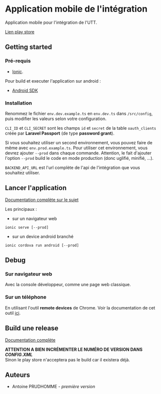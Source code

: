 # Application mobile de l'intégration

Application mobile pour l'intégration de l'UTT.

[Lien play store](https://play.google.com/store/apps/details?id=fr.utt.ung.integration&hl=fr)

## Getting started

### Pré-requis

- [Ionic](https://ionicframework.com/docs/intro/installation/).

Pour build et executer l'application sur android :
- [Android SDK](https://developer.android.com/studio/index.html)

### Installation

Renommez le fichier `env.dev.example.ts` en `env.dev.ts` dans `/src/config`, puis modifier les valeurs selon votre configuration.  

`CLI_ID` et `CLI_SECRET` sont les champs `id` et `secret` de la table `oauth_clients` créée par **Laravel Passport** (de type **password grant**).

Si vous souhaitez utiliser un second environnement, vous pouvez faire de même avec `env.prod.example.ts`. Pour utiliser cet environnement, vous devrez ajouter `--prod` dans chaque commande. Attention, le fait d'ajouter l'option `--prod` build le code en mode production (donc uglifié, minifié, ...).

`BACKEND_API_URL` est l'url complète de l'api de l'intégration que vous souhaitez utiliser.

## Lancer l'application

[Documentation complète sur le sujet](http://ionicframework.com/docs/v1/guide/testing.html)

Les principaux :
* sur un navigateur web
```
ionic serve [--prod]
```
* sur un device android branché
```
ionic cordova run android [--prod]
```

## Debug

### Sur navigateur web
Avec la console développeur, comme une page web classique.

### Sur un téléphone
En utilisant l'outil **remote devices** de Chrome. Voir la documentation de cet outil [ici](https://developers.google.com/web/tools/chrome-devtools/remote-debugging/).

## Build une release

[Documentation complète](http://ionicframework.com/docs/v1/guide/publishing.html)

**ATTENTION A BIEN INCRÉMENTER LE NUMÉRO DE VERSION DANS *CONFIG.XML***  
Sinon le play store n'acceptera pas le build car il existera déjà.

## Auteurs

* Antoine PRUDHOMME - *première version*
